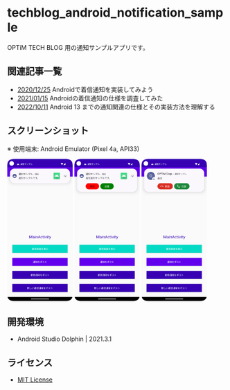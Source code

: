 # techblog_android_notification_sample

OPTiM TECH BLOG 用の通知サンプルアプリです。

## 関連記事一覧

* [2020/12/25](https://tech-blog.optim.co.jp/entry/2020/12/25/100000) Androidで着信通知を実装してみよう
* [2021/01/15](https://tech-blog.optim.co.jp/entry/2021/01/15/130000) Androidの着信通知の仕様を調査してみた
* [2022/10/11](https://tech-blog.optim.co.jp/entry/2022/10/11/100000) Android 13 までの通知関連の仕様とその実装方法を理解する

## スクリーンショット

※ 使用端末: Android Emulator (Pixel 4a, API33)

<img src="./image/normal_notification.png" width="30%"> <img src="./image/call_notification.png" width="30%"> <img src="./image/new_call_notification.png" width="30%">

## 開発環境

* Android Studio Dolphin | 2021.3.1

## ライセンス

* [MIT License](./LICENSE)
